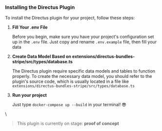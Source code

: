### Installing the Directus Plugin

To install the Directus plugin for your project, follow these steps:

1. **Fill Your .env File**

    Before you begin, make sure you have your project's configuration set up in the `.env` file. Just copy and rename `.env.example` file, then fill your data

2. **Create Data Model Based on extensions/directus-bundles-stripe/src/types/database.ts**

    The Directus plugin require specific data models and tables to function properly. To create the necessary data model, you should refer to the plugin's source code, which is usually located in a file like `extensions/directus-bundles-stripe/src/types/database.ts`

3. **Run your project**

    Just type `docker-compose up --build` in your terminal! 😎 

\\

> This plugin is currently on stage: **proof of concept**